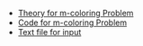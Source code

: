 - [Theory for m-coloring Problem](./theory.md)
- [Code for m-coloring Problem](./mColoring.cpp)
- [Text file for input](./m.txt)

